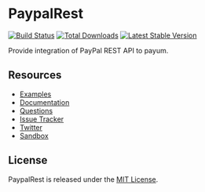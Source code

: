 # PaypalRest
[![Build Status](https://travis-ci.org/Payum/PaypalRest.png?branch=master)](https://travis-ci.org/Payum/PaypalRest)
[![Total Downloads](https://poser.pugx.org/payum/paypal-rest/d/total.png)](https://packagist.org/packages/payum/paypal-rest)
[![Latest Stable Version](https://poser.pugx.org/payum/paypal-rest/version.png)](https://packagist.org/packages/payum/paypal-rest)

Provide integration of PayPal REST API to payum.

## Resources

* [Examples](https://github.com/Payum/Payum/blob/master/src/Payum/Core/Resources/docs/examples)
* [Documentation](http://payum.org/doc#PaypalRest)
* [Questions](http://stackoverflow.com/questions/tagged/payum)
* [Issue Tracker](https://github.com/Payum/Payum/issues)
* [Twitter](https://twitter.com/payumphp)
* [Sandbox](https://github.com/Skadabr/startPayum)

## License

PaypalRest is released under the [MIT License](LICENSE).
